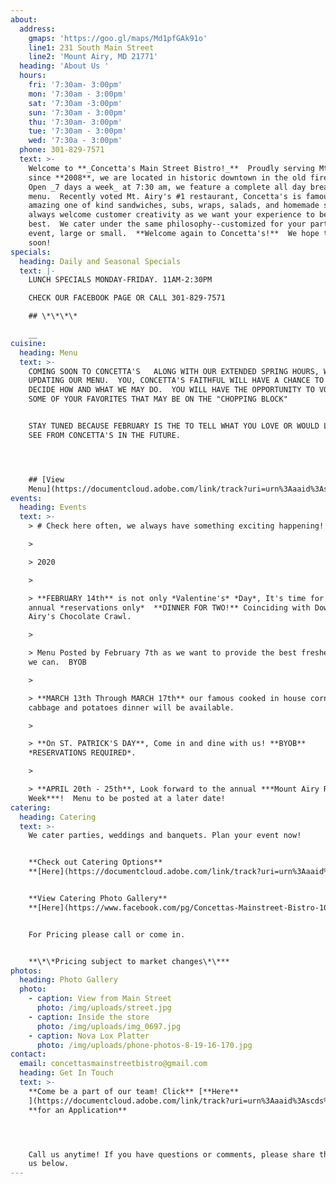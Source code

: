 ```yaml
---
about:
  address:
    gmaps: 'https://goo.gl/maps/Md1pfGAk91o'
    line1: 231 South Main Street
    line2: 'Mount Airy, MD 21771'
  heading: 'About Us '
  hours:
    fri: '7:30am- 3:00pm'
    mon: '7:30am - 3:00pm'
    sat: '7:30am -3:00pm'
    sun: '7:30am - 3:00pm'
    thu: '7:30am- 3:00pm'
    tue: '7:30am - 3:00pm'
    wed: '7:30a - 3:00pm'
  phone: 301-829-7571
  text: >-
    Welcome to **_Concetta's Main Street Bistro!_**  Proudly serving Mt. Airy
    since **2008**, we are located in historic downtown in the old firehouse.  
    Open _7 days a week_ at 7:30 am, we feature a complete all day breakfast
    menu.  Recently voted Mt. Airy's #1 restaurant, Concetta's is famous for our
    amazing one of kind sandwiches, subs, wraps, salads, and homemade soups.  We
    always welcome customer creativity as we want your experience to be the
    best.  We cater under the same philosophy--customized for your particular
    event, large or small.  **Welcome again to Concetta's!**  We hope to see you
    soon!
specials:
  heading: Daily and Seasonal Specials
  text: |-
    LUNCH SPECIALS MONDAY-FRIDAY. 11AM-2:30PM

    CHECK OUR FACEBOOK PAGE OR CALL 301-829-7571

    ## \*\*\*\*

    __
cuisine:
  heading: Menu
  text: >-
    COMING SOON TO CONCETTA'S   ALONG WITH OUR EXTENDED SPRING HOURS, WE WILL BE
    UPDATING OUR MENU.  YOU, CONCETTA'S FAITHFUL WILL HAVE A CHANCE TO HELP US
    DECIDE HOW AND WHAT WE MAY DO.  YOU WILL HAVE THE OPPORTUNITY TO VOTE FOR
    SOME OF YOUR FAVORITES THAT MAY BE ON THE "CHOPPING BLOCK"  


    STAY TUNED BECAUSE FEBRUARY IS THE TO TELL WHAT YOU LOVE OR WOULD LIKE TO
    SEE FROM CONCETTA'S IN THE FUTURE.




    ## [View
    Menu](https://documentcloud.adobe.com/link/track?uri=urn%3Aaaid%3Ascds%3AUS%3A5fb108e5-243e-4049-9bb8-591228815cbe)
events:
  heading: Events
  text: >-
    > # Check here often, we always have something exciting happening!

    >

    > 2020

    >

    > **FEBRUARY 14th** is not only *Valentine's* *Day*, It's time for our
    annual *reservations only*  **DINNER FOR TWO!** Coinciding with Downtown Mt.
    Airy's Chocolate Crawl.

    >

    > Menu Posted by February 7th as we want to provide the best freshest meal
    we can.  BYOB

    >

    > **MARCH 13th Through MARCH 17th** our famous cooked in house corned beef
    cabbage and potatoes dinner will be available.  

    >

    > **On ST. PATRICK'S DAY**, Come in and dine with us! **BYOB** 
    *RESERVATIONS REQUIRED*. 

    >

    > **APRIL 20th - 25th**, Look forward to the annual ***Mount Airy Restaurant
    Week***!  Menu to be posted at a later date!
catering:
  heading: Catering
  text: >-
    We cater parties, weddings and banquets. Plan your event now!


    **Check out Catering Options**
    **[Here](https://documentcloud.adobe.com/link/track?uri=urn%3Aaaid%3Ascds%3AUS%3A398dbed5-aab2-403b-ba43-cfaf3a34fc4a)**\*\*\*\*


    **View Catering Photo Gallery**
    **[Here](https://www.facebook.com/pg/Concettas-Mainstreet-Bistro-108116492564016/photos/?tab=album&album_id=2803219223053716)**\*\*\*\*


    For Pricing please call or come in.


    **\*\*Pricing subject to market changes\*\***
photos:
  heading: Photo Gallery
  photo:
    - caption: View from Main Street
      photo: /img/uploads/street.jpg
    - caption: Inside the store
      photo: /img/uploads/img_0697.jpg
    - caption: Nova Lox Platter
      photo: /img/uploads/phone-photos-8-19-16-170.jpg
contact:
  email: concettasmainstreetbistro@gmail.com
  heading: Get In Touch
  text: >-
    **Come be a part of our team! Click** [**Here**
    ](https://documentcloud.adobe.com/link/track?uri=urn%3Aaaid%3Ascds%3AUS%3A5532b0d6-c904-4048-b722-2f21e07c5ef4)
    **for an Application** 




    Call us anytime! If you have questions or comments, please share them with
    us below.
---
```


